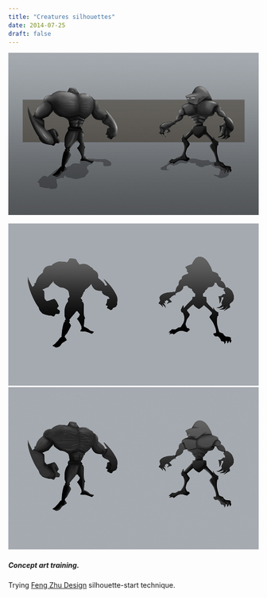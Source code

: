 ```yaml
---
title: "Creatures silhouettes"
date: 2014-07-25
draft: false
---
```


![image1](creatures-silhouettes-001.jpg)

![image2](creatures-silhouettes-002.jpg)
![image3](creatures-silhouettes-003.jpg)

##### Concept art training.<br>
Trying <a href="https://www.youtube.com/user/FZDSCHOOL" target="_blank">Feng Zhu Design</a> silhouette-start technique.